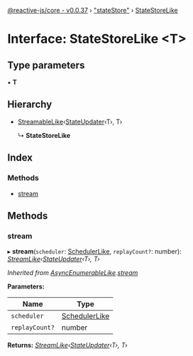 [@reactive-js/core - v0.0.37](../README.md) › ["stateStore"](../modules/_statestore_.md) › [StateStoreLike](_statestore_.statestorelike.md)

# Interface: StateStoreLike <**T**>

## Type parameters

▪ **T**

## Hierarchy

* [StreamableLike](_streamable_.streamablelike.md)‹[StateUpdater](../modules/_statestore_.md#stateupdater)‹T›, T›

  ↳ **StateStoreLike**

## Index

### Methods

* [stream](_statestore_.statestorelike.md#stream)

## Methods

###  stream

▸ **stream**(`scheduler`: [SchedulerLike](_scheduler_.schedulerlike.md), `replayCount?`: number): *[StreamLike](_observable_.streamlike.md)‹[StateUpdater](../modules/_statestore_.md#stateupdater)‹T›, T›*

*Inherited from [AsyncEnumerableLike](_asyncenumerable_.asyncenumerablelike.md).[stream](_asyncenumerable_.asyncenumerablelike.md#stream)*

**Parameters:**

Name | Type |
------ | ------ |
`scheduler` | [SchedulerLike](_scheduler_.schedulerlike.md) |
`replayCount?` | number |

**Returns:** *[StreamLike](_observable_.streamlike.md)‹[StateUpdater](../modules/_statestore_.md#stateupdater)‹T›, T›*
